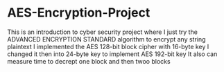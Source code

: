 # AES-Encryption-Project
This is an introduction to cyber security project where I just try the ADVANCED ENCRYPTION STANDARD algorithm to encrypt any string plaintext 
I implemented the AES 128-bit block cipher with 16-byte key
I changed it then into 24-byte key to implement AES 192-bit key
It also can measure time to decrept one block and then twoo blocks
